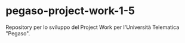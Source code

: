 # pegaso-project-work-1-5
Repository per lo sviluppo del Project Work per l'Università Telematica "Pegaso".
